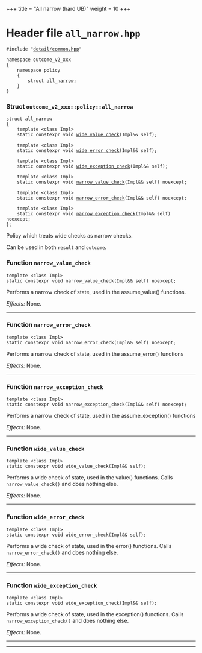 +++
title = "All narrow (hard UB)"
weight = 10
+++
# Header file `all_narrow.hpp`

<a id="standardese-all_narrow.hpp" style="display: none"></a>

<pre><code class="standardese-language-cpp"><span class="pre">#include</span> <span class="pre">&quot;</span><a href="doc_common.md#standardese-common.hpp"><span class="typ dec var fun">detail&#x2F;common.hpp</span></a><span class="pre">&quot;</span>

<span class="kwd">namespace</span> <span class="typ dec var fun">outcome_v2_xxx</span>
<span class="pun">{</span>
    <span class="kwd">namespace</span> <span class="typ dec var fun">policy</span>
    <span class="pun">{</span>
        <span class="kwd">struct</span> <a href="#standardese-outcome_v2_xxx::policy::all_narrow"><span class="typ dec var fun">all_narrow</span></a><span class="pun">;</span>
    <span class="pun">}</span>
<span class="pun">}</span>
</code></pre>

<a id="standardese-outcome_v2_xxx" style="display: none"></a>

<a id="standardese-outcome_v2_xxx::policy" style="display: none"></a>

### Struct `outcome_v2_xxx::policy::all_narrow`

<a id="standardese-outcome_v2_xxx::policy::all_narrow" style="display: none"></a>

<pre><code class="standardese-language-cpp"><span class="kwd">struct</span> <span class="typ dec var fun">all_narrow</span>
<span class="pun">{</span>
    <span class="kwd">template</span> <span class="pun">&lt;</span><span class="kwd">class</span> <span class="typ dec var fun">Impl</span><span class="pun">&gt;</span>
    <span class="kwd">static</span> <span class="kwd">constexpr</span> <span class="kwd">void</span> <a href="#standardese-outcome_v2_xxx::policy::all_narrow::wide_value_check%3CImpl%3E(Impl&amp;&amp;)"><span class="typ dec var fun">wide_value_check</span></a><span class="pun">(</span><span class="typ dec var fun">Impl</span><span class="pun">&amp;&amp;</span> <span class="typ dec var fun">self</span><span class="pun">)</span><span class="pun">;</span>

    <span class="kwd">template</span> <span class="pun">&lt;</span><span class="kwd">class</span> <span class="typ dec var fun">Impl</span><span class="pun">&gt;</span>
    <span class="kwd">static</span> <span class="kwd">constexpr</span> <span class="kwd">void</span> <a href="#standardese-outcome_v2_xxx::policy::all_narrow::wide_error_check%3CImpl%3E(Impl&amp;&amp;)"><span class="typ dec var fun">wide_error_check</span></a><span class="pun">(</span><span class="typ dec var fun">Impl</span><span class="pun">&amp;&amp;</span> <span class="typ dec var fun">self</span><span class="pun">)</span><span class="pun">;</span>

    <span class="kwd">template</span> <span class="pun">&lt;</span><span class="kwd">class</span> <span class="typ dec var fun">Impl</span><span class="pun">&gt;</span>
    <span class="kwd">static</span> <span class="kwd">constexpr</span> <span class="kwd">void</span> <a href="#standardese-outcome_v2_xxx::policy::all_narrow::wide_exception_check%3CImpl%3E(Impl&amp;&amp;)"><span class="typ dec var fun">wide_exception_check</span></a><span class="pun">(</span><span class="typ dec var fun">Impl</span><span class="pun">&amp;&amp;</span> <span class="typ dec var fun">self</span><span class="pun">)</span><span class="pun">;</span>

    <span class="kwd">template</span> <span class="pun">&lt;</span><span class="kwd">class</span> <span class="typ dec var fun">Impl</span><span class="pun">&gt;</span>
    <span class="kwd">static</span> <span class="kwd">constexpr</span> <span class="kwd">void</span> <a href="throw_bad_result_access#standardese-outcome_v2_xxx::policy::detail::base::narrow_value_check%3CImpl%3E(Impl&amp;&amp;)"><span class="typ dec var fun">narrow_value_check</span></a><span class="pun">(</span><span class="typ dec var fun">Impl</span><span class="pun">&amp;&amp;</span> <span class="typ dec var fun">self</span><span class="pun">)</span> <span class="kwd">noexcept</span><span class="pun">;</span>

    <span class="kwd">template</span> <span class="pun">&lt;</span><span class="kwd">class</span> <span class="typ dec var fun">Impl</span><span class="pun">&gt;</span>
    <span class="kwd">static</span> <span class="kwd">constexpr</span> <span class="kwd">void</span> <a href="throw_bad_result_access#standardese-outcome_v2_xxx::policy::detail::base::narrow_error_check%3CImpl%3E(Impl&amp;&amp;)"><span class="typ dec var fun">narrow_error_check</span></a><span class="pun">(</span><span class="typ dec var fun">Impl</span><span class="pun">&amp;&amp;</span> <span class="typ dec var fun">self</span><span class="pun">)</span> <span class="kwd">noexcept</span><span class="pun">;</span>

    <span class="kwd">template</span> <span class="pun">&lt;</span><span class="kwd">class</span> <span class="typ dec var fun">Impl</span><span class="pun">&gt;</span>
    <span class="kwd">static</span> <span class="kwd">constexpr</span> <span class="kwd">void</span> <a href="throw_bad_result_access#standardese-outcome_v2_xxx::policy::detail::base::narrow_exception_check%3CImpl%3E(Impl&amp;&amp;)"><span class="typ dec var fun">narrow_exception_check</span></a><span class="pun">(</span><span class="typ dec var fun">Impl</span><span class="pun">&amp;&amp;</span> <span class="typ dec var fun">self</span><span class="pun">)</span> <span class="kwd">noexcept</span><span class="pun">;</span>
<span class="pun">};</span>
</code></pre>

Policy which treats wide checks as narrow checks.

Can be used in both `result` and `outcome`.

### Function `narrow_value_check`

<a id="standardese-outcome_v2_xxx::policy::detail::base::narrow_value_check&lt;Impl&gt;(Impl&amp;&amp;)" style="display: none"></a>

<pre><code class="standardese-language-cpp"><span class="kwd">template</span> <span class="pun">&lt;</span><span class="kwd">class</span> <span class="typ dec var fun">Impl</span><span class="pun">&gt;</span>
<span class="kwd">static</span> <span class="kwd">constexpr</span> <span class="kwd">void</span> <span class="typ dec var fun">narrow_value_check</span><span class="pun">(</span><span class="typ dec var fun">Impl</span><span class="pun">&amp;&amp;</span> <span class="typ dec var fun">self</span><span class="pun">)</span> <span class="kwd">noexcept</span><span class="pun">;</span>
</code></pre>

Performs a narrow check of state, used in the assume\_value() functions.

*Effects:* None.

-----

### Function `narrow_error_check`

<a id="standardese-outcome_v2_xxx::policy::detail::base::narrow_error_check&lt;Impl&gt;(Impl&amp;&amp;)" style="display: none"></a>

<pre><code class="standardese-language-cpp"><span class="kwd">template</span> <span class="pun">&lt;</span><span class="kwd">class</span> <span class="typ dec var fun">Impl</span><span class="pun">&gt;</span>
<span class="kwd">static</span> <span class="kwd">constexpr</span> <span class="kwd">void</span> <span class="typ dec var fun">narrow_error_check</span><span class="pun">(</span><span class="typ dec var fun">Impl</span><span class="pun">&amp;&amp;</span> <span class="typ dec var fun">self</span><span class="pun">)</span> <span class="kwd">noexcept</span><span class="pun">;</span>
</code></pre>

Performs a narrow check of state, used in the assume\_error() functions

*Effects:* None.

-----

### Function `narrow_exception_check`

<a id="standardese-outcome_v2_xxx::policy::detail::base::narrow_exception_check&lt;Impl&gt;(Impl&amp;&amp;)" style="display: none"></a>

<pre><code class="standardese-language-cpp"><span class="kwd">template</span> <span class="pun">&lt;</span><span class="kwd">class</span> <span class="typ dec var fun">Impl</span><span class="pun">&gt;</span>
<span class="kwd">static</span> <span class="kwd">constexpr</span> <span class="kwd">void</span> <span class="typ dec var fun">narrow_exception_check</span><span class="pun">(</span><span class="typ dec var fun">Impl</span><span class="pun">&amp;&amp;</span> <span class="typ dec var fun">self</span><span class="pun">)</span> <span class="kwd">noexcept</span><span class="pun">;</span>
</code></pre>

Performs a narrow check of state, used in the assume\_exception() functions

*Effects:* None.

-----

### Function `wide_value_check`

<a id="standardese-outcome_v2_xxx::policy::all_narrow::wide_value_check&lt;Impl&gt;(Impl&amp;&amp;)" style="display: none"></a>

<pre><code class="standardese-language-cpp"><span class="kwd">template</span> <span class="pun">&lt;</span><span class="kwd">class</span> <span class="typ dec var fun">Impl</span><span class="pun">&gt;</span>
<span class="kwd">static</span> <span class="kwd">constexpr</span> <span class="kwd">void</span> <span class="typ dec var fun">wide_value_check</span><span class="pun">(</span><span class="typ dec var fun">Impl</span><span class="pun">&amp;&amp;</span> <span class="typ dec var fun">self</span><span class="pun">)</span><span class="pun">;</span>
</code></pre>

Performs a wide check of state, used in the value() functions. Calls `narrow_value_check()` and does nothing else.

*Effects:* None.

-----

### Function `wide_error_check`

<a id="standardese-outcome_v2_xxx::policy::all_narrow::wide_error_check&lt;Impl&gt;(Impl&amp;&amp;)" style="display: none"></a>

<pre><code class="standardese-language-cpp"><span class="kwd">template</span> <span class="pun">&lt;</span><span class="kwd">class</span> <span class="typ dec var fun">Impl</span><span class="pun">&gt;</span>
<span class="kwd">static</span> <span class="kwd">constexpr</span> <span class="kwd">void</span> <span class="typ dec var fun">wide_error_check</span><span class="pun">(</span><span class="typ dec var fun">Impl</span><span class="pun">&amp;&amp;</span> <span class="typ dec var fun">self</span><span class="pun">)</span><span class="pun">;</span>
</code></pre>

Performs a wide check of state, used in the error() functions. Calls `narrow_error_check()` and does nothing else.

*Effects:* None.

-----

### Function `wide_exception_check`

<a id="standardese-outcome_v2_xxx::policy::all_narrow::wide_exception_check&lt;Impl&gt;(Impl&amp;&amp;)" style="display: none"></a>

<pre><code class="standardese-language-cpp"><span class="kwd">template</span> <span class="pun">&lt;</span><span class="kwd">class</span> <span class="typ dec var fun">Impl</span><span class="pun">&gt;</span>
<span class="kwd">static</span> <span class="kwd">constexpr</span> <span class="kwd">void</span> <span class="typ dec var fun">wide_exception_check</span><span class="pun">(</span><span class="typ dec var fun">Impl</span><span class="pun">&amp;&amp;</span> <span class="typ dec var fun">self</span><span class="pun">)</span><span class="pun">;</span>
</code></pre>

Performs a wide check of state, used in the exception() functions. Calls `narrow_exception_check()` and does nothing else.

*Effects:* None.

-----

-----
